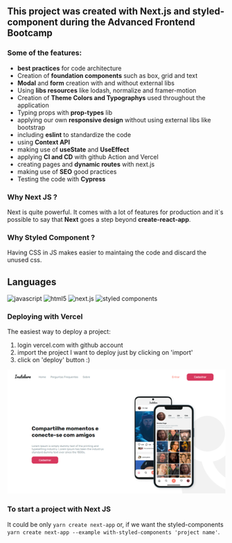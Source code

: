## This project was created with Next.js and styled-component during the Advanced Frontend Bootcamp

### Some of the features:
 - <b>best practices</b> for code architecture
 - Creation of <b>foundation components</b> such as box, grid and text
 - <b>Modal</b> and <b>form</b> creation with and without external libs
 - Using <b>libs resources</b> like lodash, normalize and framer-motion
 - Creation of <b>Theme Colors and Typographys</b> used throughout the application
 - Typing props with <b>prop-types</b> lib
 - applying our own <b>responsive design</b> without using external libs like bootstrap
 - including <b>eslint</b> to standardize the code
 - using <b>Context API</b>
 - making use of <b>useState</b> and <b>UseEffect</b>
 - applying <b>CI and CD</b> with github Action and Vercel
 - creating pages and <b>dynamic routes</b> with next.js
 - making use of <b>SEO</b> good practices
 - Testing the code with <b>Cypress</b>
 
### Why Next JS ? 

Next is quite powerful. It comes with a lot of features for production and it´s possible to say that <b>Next</b> goes a step beyond <b>create-react-app</b>. 

### Why Styled Component ?

Having CSS in JS makes easier to maintaing the code and discard the unused css.

## Languages
![javascript](https://img.shields.io/badge/JavaScript-F7DF1E?style=for-the-badge&logo=javascript&logoColor=black)
![html5](https://img.shields.io/badge/HTML5-E34F26?style=for-the-badge&logo=html5&logoColor=white)
![next.js](https://img.shields.io/badge/next.js-000000?style=for-the-badge&logo=nextdotjs&logoColor=white)
![styled components](https://img.shields.io/badge/styled--components-DB7093?style=for-the-badge&logo=styled-components&logoColor=white)


### Deploying with Vercel

The easiest way to deploy a project:
 1. login vercel.com with github account
 2. import the project I want to deploy just by clicking on 'import'
 3. click on 'deploy' button :)

<img src="./public/images/instalura.png" >

### To start a project with Next JS

It could be only `yarn create next-app` or, if we want the styled-components `yarn create next-app --example with-styled-components 'project name'`.

